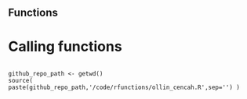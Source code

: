 Functions
---



# Calling functions 

```

github_repo_path <- getwd()
source( paste(github_repo_path,'/code/rfunctions/ollin_cencah.R',sep='') )

```


